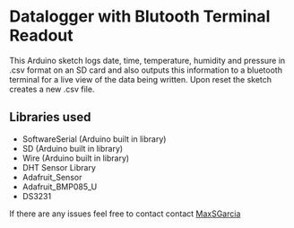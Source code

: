 
# Datalogger with Blutooth Terminal Readout
This Arduino sketch logs date, time, temperature, humidity and pressure in .csv format on an SD card and also outputs this information to a bluetooth terminal for a live view of the data being written. Upon reset the sketch creates a new .csv file.
## Libraries used
* SoftwareSerial (Arduino built in library)
* SD (Arduino built in library)
* Wire (Arduino built in library)
* DHT Sensor Library
* Adafruit_Sensor
* Adafruit_BMP085_U
* DS3231

 If there are any issues feel free to contact contact [MaxSGarcia](https://github.com/MaxSGarcia)
